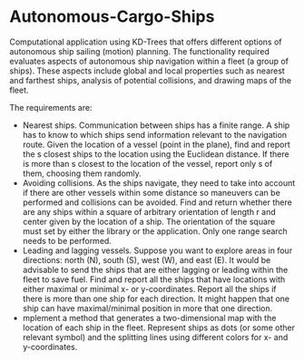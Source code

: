 # Autonomous-Cargo-Ships

Computational application using KD-Trees that offers different options of autonomous ship sailing (motion) planning. The functionality required evaluates aspects of autonomous ship navigation within a fleet (a group of ships). These aspects include global and local properties such as nearest and farthest ships, analysis of potential collisions, and drawing maps of the fleet.

The requirements are:

- Nearest ships. Communication between ships has a finite range. A ship has to know to which ships send information relevant to the navigation route. Given the location of a vessel (point in the plane), find and report the s closest ships to the location using the Euclidean distance. If there is more than s closest to the location of the vessel, report only s of them, choosing them randomly.
- Avoiding collisions. As the ships navigate, they need to take into account if there are other vessels within some distance so maneuvers can be performed and collisions can be avoided. Find and return whether there are any ships within a square of arbitrary orientation of length r and center given by the location of a ship. The orientation of the square must set by either the library or the application. Only one range search needs to be performed.
- Leading and lagging vessels. Suppose you want to explore areas in four directions: north (N), south (S), west (W), and east (E). It would be advisable to send the ships that are either lagging or leading within the fleet to save fuel. Find and report all the ships that have locations with either maximal or minimal x- or y-coordinates. Report all the ships if there is more than one ship for each direction. It might happen that one ship can have maximal/minimal position in more that one direction.
- mplement a method that generates a two-dimensional map with the location of each ship in the fleet. Represent ships as dots (or some other relevant symbol) and the splitting lines using different colors for x- and y-coordinates.
